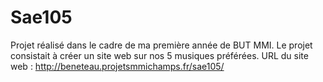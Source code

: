 # Sae105
Projet réalisé dans le cadre de ma première année de BUT MMI. Le projet consistait à créer un site web sur nos 5 musiques préférées.
URL du site web : http://beneteau.projetsmmichamps.fr/sae105/
